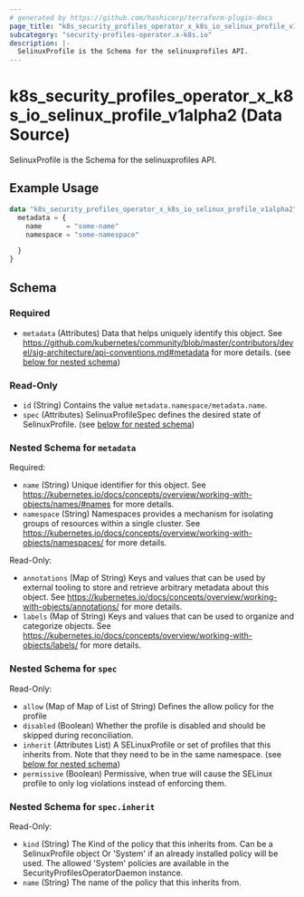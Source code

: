 ```yaml
---
# generated by https://github.com/hashicorp/terraform-plugin-docs
page_title: "k8s_security_profiles_operator_x_k8s_io_selinux_profile_v1alpha2 Data Source - terraform-provider-k8s"
subcategory: "security-profiles-operator.x-k8s.io"
description: |-
  SelinuxProfile is the Schema for the selinuxprofiles API.
---
```


# k8s_security_profiles_operator_x_k8s_io_selinux_profile_v1alpha2 (Data Source)

SelinuxProfile is the Schema for the selinuxprofiles API.

## Example Usage

```terraform
data "k8s_security_profiles_operator_x_k8s_io_selinux_profile_v1alpha2" "example" {
  metadata = {
    name      = "some-name"
    namespace = "some-namespace"

  }
}
```

<!-- schema generated by tfplugindocs -->
## Schema

### Required

- `metadata` (Attributes) Data that helps uniquely identify this object. See https://github.com/kubernetes/community/blob/master/contributors/devel/sig-architecture/api-conventions.md#metadata for more details. (see [below for nested schema](#nestedatt--metadata))

### Read-Only

- `id` (String) Contains the value `metadata.namespace/metadata.name`.
- `spec` (Attributes) SelinuxProfileSpec defines the desired state of SelinuxProfile. (see [below for nested schema](#nestedatt--spec))

<a id="nestedatt--metadata"></a>
### Nested Schema for `metadata`

Required:

- `name` (String) Unique identifier for this object. See https://kubernetes.io/docs/concepts/overview/working-with-objects/names/#names for more details.
- `namespace` (String) Namespaces provides a mechanism for isolating groups of resources within a single cluster. See https://kubernetes.io/docs/concepts/overview/working-with-objects/namespaces/ for more details.

Read-Only:

- `annotations` (Map of String) Keys and values that can be used by external tooling to store and retrieve arbitrary metadata about this object. See https://kubernetes.io/docs/concepts/overview/working-with-objects/annotations/ for more details.
- `labels` (Map of String) Keys and values that can be used to organize and categorize objects. See https://kubernetes.io/docs/concepts/overview/working-with-objects/labels/ for more details.


<a id="nestedatt--spec"></a>
### Nested Schema for `spec`

Read-Only:

- `allow` (Map of Map of List of String) Defines the allow policy for the profile
- `disabled` (Boolean) Whether the profile is disabled and should be skipped during reconciliation.
- `inherit` (Attributes List) A SELinuxProfile or set of profiles that this inherits from. Note that they need to be in the same namespace. (see [below for nested schema](#nestedatt--spec--inherit))
- `permissive` (Boolean) Permissive, when true will cause the SELinux profile to only log violations instead of enforcing them.

<a id="nestedatt--spec--inherit"></a>
### Nested Schema for `spec.inherit`

Read-Only:

- `kind` (String) The Kind of the policy that this inherits from. Can be a SelinuxProfile object Or 'System' if an already installed policy will be used. The allowed 'System' policies are available in the SecurityProfilesOperatorDaemon instance.
- `name` (String) The name of the policy that this inherits from.
